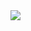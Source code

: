 <img src = "https://cdn.discordapp.com/attachments/716523839634407436/862680778558537748/1500x500.png">
